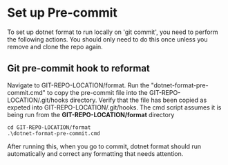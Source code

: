 # Set up Pre-commit
To set up dotnet format to run locally on 'git commit', you need to perform the following actions. You should only need to do this once unless you remove and clone the repo again. 

## Git pre-commit hook to reformat
Navigate to GIT-REPO-LOCATION/format. Run the "dotnet-format-pre-commit.cmd" to copy the pre-commit file into the GIT-REPO-LOCATION/.git/hooks directory. Verify that the file has been copied as expeted into GIT-REPO-LOCATION/.git/hooks. The cmd script assumes it is being run from the **GIT-REPO-LOCATION/format** directory
  
```
cd GIT-REPO-LOCATION/format
.\dotnet-format-pre-commit.cmd
```

After running this, when you go to commit, dotnet format should run automatically and correct any formatting that needs attention. 
